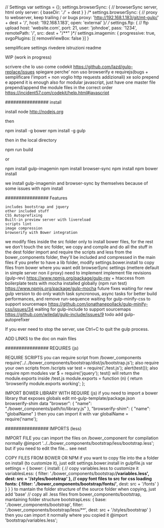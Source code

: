 
// Settings
var settings = {};
settings.browserSync: { // browserSync server, html only
	server: {
		baseDir: './' + dest
	}
}
/*
settings.browserSync: { // proxy to webserver, keep trailing / or bugs
	proxy: 'http://192.168.1.183/git/mt-gulp/' + dest + '/',
	host: '192.168.1.183',
	open: 'external'
}*/
/*
settings.ftp: { // ftp upload
	host: 'website.com',
	port: 21,
	user: 'johndoe',
	pass: '1234',
	remotePath: '/',
	src: dest + "/**"
}*/
settings.imagemin: {
	progressive: true,
	svgoPlugins: [{
		removeViewBox: false
	}]
}





semplificare settings
rivedere istruzioni readme

WIP (work in progress)

scrivere che lo uso come codekit https://github.com/lazd/gulp-replace/issues
	spiegare perche' non uso browserify e requirejs(bugs + semplificare l'import + non voglio http requests addizionali)
	xe solo prepend e append
		it is enough also for modular javascript, just have one master file prepend/append the module files in the correct order
			https://incident57.com/codekit/help.html#javascript


################ install

install node http://nodejs.org

then

npm install -g bower
npm install -g gulp

then in the local directory

npm run build

or

npm install gulp-imagemin
npm install browser-sync
npm install
npm bower install

we install gulp-imagemin and browser-sync by themselves because of some issues with npm install


################ Features

	includes bootstrap and jquery
	other included stuff
	CSS Autoprefixing
	Built-in preview server with livereload
	scripts lint
	image compression
	browserify with Bower integration

we modify files inside the src folder only to install bower files, for the rest we don't touch the src folder, we copy and compile and do all the stuff in the dest folder
import and require the scripts and less from the bower_components folder, they'll be included and compressed in the main files
	if you prefer to have a lib folder, modify settings.bower.install to copy files from bower where you want
edit browserSync settings (mettere default in simple server non il proxy)
need to implement
	implement file revisions (gulp-rev) https://www.npmjs.org/package/gulp-rev + htaccess from boilerplate
	tests with mocha installed globally (npm run test) https://www.npmjs.org/package/gulp-mocha
future fixes
	waiting for new gulp version to do only watch task syncronous, async tasks for better build performances, and remove run-sequence
	waiting for gulp-minify-css to support sourcemaps https://github.com/jonathanepollack/gulp-minify-css/issues/34
	waiting for gulp-include to support sourcemaps https://github.com/wiledal/gulp-include/issues/9
todo
	add gulp-autoprefixer

If you ever need to stop the server, use Ctrl+C to quit the gulp process.

ADD LINKS to the doc on main files

################ REQUIRES (js)

REQUIRE SCRIPTS
you can require script from /bower_components
	require('../../bower_components/bootstrap/dist/js/bootstrap.js');
also require your own scripts from /scripts
	var test = require('./test.js');
	alert(test());
also require npm modules
	var $ = require('jquery');
test() will return the module.exports inside /test.js
	module.exports = function (n) {
		return 'browserify module.exports working';
	};

IMPORT BOWER LIBRARY WITH REQUIRE (js)
if you need to import a bower library that exposes globals
edit mt-gulp-template/package.json browserify-shim data
	"browser": {
		"name": "./bower_components/path/to/library.js"
	},
	"browserify-shim": {
		"name": "globalName"
	}
then you can import it with
	var globalName = require('name');

################ IMPORTS (less)

IMPORT FILE
you can import the files on /bower_component for compilation normally
	@import '../../bower_components/bootstrap/less/bootstrap.less';
but if you need to edit the file... see next

COPY FILES FROM BOWER OR NPM
if you want to copy file into the a folder on install (to customize it), just edit settings.bower.install in gulpfile.js
	var settings = {
		bower: {
			install: {
				// copy variables.less to customize it
				variablesLess: {
					filter: './bower_components/bootstrap/**/variables.less',
					dest: src + '/styles/bootstrap'
				},
				// copy font files to src for css loading
				fonts: {
					filter: './bower_components/bootstrap/fonts/**',
					dest: src + '/fonts'
				}
			}
		}
	}
to mantain the folder structure of the source folder when copying, just add 'base'
	// copy all .less files from bower_components/bootstrap, mantaining folder structure
	bootstrapLess: {
		base: './bower_components/bootstrap',
		filter: './bower_components/bootstrap/less/**',
		dest: src + '/styles/bootstrap'
	}
then you can import it normally where you copied it
	@import 'bootstrap/variables.less';
